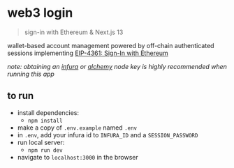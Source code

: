 # web3 login

> sign-in with Ethereum & Next.js 13

wallet-based account management powered by off-chain authenticated sessions implementing [EIP-4361: Sign-In with Ethereum](https://eips.ethereum.org/EIPS/eip-4361)

_note: obtaining an [infura](https://infura.io) or [alchemy](https://www.alchemy.com) node key is highly recommended when running this app_

## to run

- install dependencies:
  - `npm install`
- make a copy of `.env.example` named `.env`
- in `.env`, add your infura id to `INFURA_ID` and a `SESSION_PASSWORD`
- run local server:
  - `npm run dev`
- navigate to `localhost:3000` in the browser
